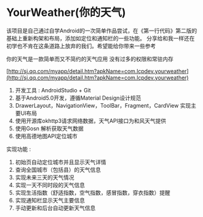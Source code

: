 # YourWeather(你的天气)

该项目是自己通过自学Android的一次简单作品尝试，在《第一行代码》第二版的基础上重新构架和布局，添加如定位和通知栏的一些功能。
分享给和我一样还在初学也不肯在这条道路上放弃的我们。希望能给你带来一些参考

你的天气是一款简单而又不简约的天气应用 没有过多的权限和常驻内存<br />

[http://sj.qq.com/myapp/detail.htm?apkName=com.lcpdev.yourweather](http://sj.qq.com/myapp/detail.htm?apkName=com.lcpdev.yourweather)<br />

1.	开发工具 : AndroidStudio + Git
2.	基于Android5.0开发，遵循Material Design设计规范
3.	DrawerLayout，NavigationView，ToolBar，Fragment，CardView 实现主要UI布局
4.	使用开源库okhttp3请求网络数据，天气API接口为和风天气提供
5.	使用Gosn 解析获取天气数据
6.	使用高德地图API定位城市

实现功能 :

1.	初始页自动定位城市并且显示天气详情
2.	查询全国城市（包括县）的天气信息
3.	实现未来三天的天气情况
4.	实现一天不同时段的天气信息
5.	实现生活指数（舒适指数，空气指数，感冒指数，穿衣指数）提醒
6.	实现通知栏显示天气主要信息
7.	手动更新和后台自动更新天气信息

